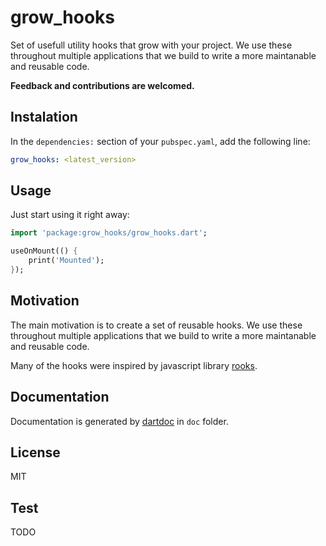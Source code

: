 # grow_hooks

Set of usefull utility hooks that grow with your project. We use these throughout multiple applications that we build to write a more maintanable and reusable code.

**Feedback and contributions are welcomed.**

## Instalation

In the `dependencies:` section of your `pubspec.yaml`, add the following line:

```yaml
grow_hooks: <latest_version>
```

## Usage

Just start using it right away:

```dart
import 'package:grow_hooks/grow_hooks.dart';

useOnMount(() {
    print('Mounted');
});
```

## Motivation

The main motivation is to create a set of reusable hooks. We use these throughout multiple applications that we build to write a more maintanable and reusable code.

Many of the hooks were inspired by javascript library [rooks](https://www.npmjs.com/package/rooks).

## Documentation

Documentation is generated by [dartdoc](https://pub.dev/packages/dartdoc) in `doc` folder.

## License

MIT

## Test

TODO

